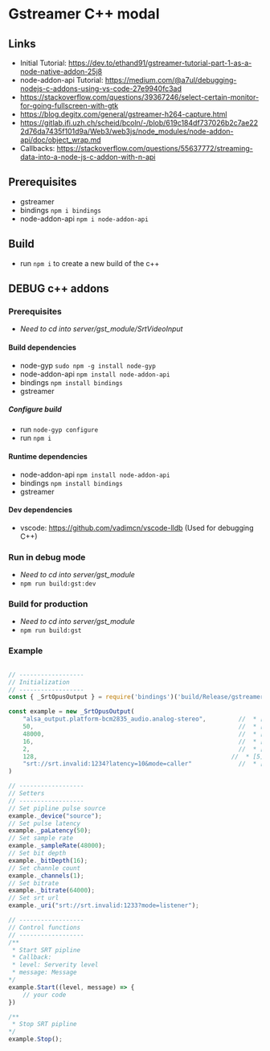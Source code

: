 # Gstreamer C++ modal 

## Links
* Initial Tutorial: https://dev.to/ethand91/gstreamer-tutorial-part-1-as-a-node-native-addon-25j8
* node-addon-api Tutorial: https://medium.com/@a7ul/debugging-nodejs-c-addons-using-vs-code-27e9940fc3ad
* https://stackoverflow.com/questions/39367246/select-certain-monitor-for-going-fullscreen-with-gtk
* https://blog.degitx.com/general/gstreamer-h264-capture.html
* https://gitlab.ifi.uzh.ch/scheid/bcoln/-/blob/619c184df737026b2c7ae222d76da7435f101d9a/Web3/web3js/node_modules/node-addon-api/doc/object_wrap.md
* Callbacks: https://stackoverflow.com/questions/55637772/streaming-data-into-a-node-js-c-addon-with-n-api

## Prerequisites 
* gstreamer
* bindings ```npm i bindings```
* node-addon-api ```npm i node-addon-api```

## Build 
* run ```npm i``` to create a new build of the c++ 

## DEBUG c++ addons 

### Prerequisites
* *Need to cd into server/gst_module/SrtVideoInput*
#### Build dependencies
* node-gyp ```sudo npm -g install node-gyp```
* node-addon-api ```npm install node-addon-api```
* bindings ```npm install bindings```
* gstreamer

##### Configure build
* run ```node-gyp configure```
* run ```npm i```

#### Runtime dependencies
* node-addon-api ```npm install node-addon-api```
* bindings ```npm install bindings```
* gstreamer 

#### Dev dependencies
* vscode: https://github.com/vadimcn/vscode-lldb (Used for debugging C++)

### Run in debug mode
* *Need to cd into server/gst_module*
* ```npm run build:gst:dev```

### Build for production
* *Need to cd into server/gst_module*
* ```npm run build:gst```

### Example
```js

// ------------------
// Initialization
// ------------------
const { _SrtOpusOutput } = require('bindings')('build/Release/gstreamer.node');

const example = new _SrtOpusOutput(
    "alsa_output.platform-bcm2835_audio.analog-stereo",         //  * [0] - _device - Pulse audio device - default: null
    50,                                                         //  * [1] - _paLatency - Palse audio latency (ms) - default: 50
    48000,                                                      //  * [2] - _sampleRate - Sample rate - default: 48000
    16,                                                         //  * [3] - _bitDepth - default: 16
    2,                                                          //  * [4] - _channels - Channel amount - default: 2
    128,                                                      //  * [5] - _bitrate - stream bitrate - default: 64000
    "srt://srt.invalid:1234?latency=10&mode=caller"             //  * [6] - _uri - Srt url - default: null
)

// ------------------
// Setters
// ------------------
// Set pipline pulse source
example._device("source");
// Set pulse latency
example._paLatency(50);
// Set sample rate
example._sampleRate(48000);
// Set bit depth
example._bitDepth(16);
// Set channle count
example._channels(1);
// Set bitrate
example._bitrate(64000);
// Set srt url
example._uri("srt://srt.invalid:1233?mode=listener");

// ------------------
// Control functions
// ------------------
/**
 * Start SRT pipline
 * Callback: 
 * level: Serverity level
 * message: Message
*/
example.Start((level, message) => {
    // your code
})

/**
 * Stop SRT pipline
*/
example.Stop();
```
